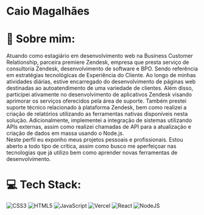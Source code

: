 <h1 align="left">Caio Magalhães</h1>

  # 💫 Sobre mim:
Atuando como estagiário em desenvolvimento web na Business Customer Relationship, parceira premiere Zendesk, empresa que presta serviço de consultoria Zendesk, desenvolvimento de software e BPO. Sendo referência em estratégias tecnológicas de Experiência do Cliente. 
 Ao longo de minhas atividades diárias, estive encarregado do desenvolvimento de páginas web destinadas ao autoatendimento de uma variedade de clientes. Além disso, participei ativamente no desenvolvimento de aplicativos Zendesk visando aprimorar os serviços oferecidos pela área de suporte. Também prestei suporte técnico relacionado à plataforma Zendesk, bem como realizei a criação de relatórios utilizando as ferramentas nativas disponíveis nesta solução. Adicionalmente, implementei a integração de sistemas utilizando APIs externas, assim como realizei chamadas de API para a atualização e criação de dados em massa usando o Node.js.<br>
 Neste perfil eu exponho meus projetos pessoais e profissionais. Estou aberto a todo tipo de crítica, assim como busco me aperfeiçoar nas tecnologias que já utilizo bem como aprender novas ferramentas de desenvolvimento. 

# 💻 Tech Stack:
![CSS3](https://img.shields.io/badge/css3-%231572B6.svg?style=for-the-badge&logo=css3&logoColor=white) ![HTML5](https://img.shields.io/badge/html5-%23E34F26.svg?style=for-the-badge&logo=html5&logoColor=white) ![JavaScript](https://img.shields.io/badge/javascript-%23323330.svg?style=for-the-badge&logo=javascript&logoColor=%23F7DF1E) ![Vercel](https://img.shields.io/badge/vercel-%23000000.svg?style=for-the-badge&logo=vercel&logoColor=white) ![React](https://img.shields.io/badge/react-%2320232a.svg?style=for-the-badge&logo=react&logoColor=%2361DAFB) ![NodeJS](https://img.shields.io/badge/node.js-6DA55F?style=for-the-badge&logo=node.js&logoColor=white)
<!-- Proudly created with GPRM ( https://gprm.itsvg.in ) -->
